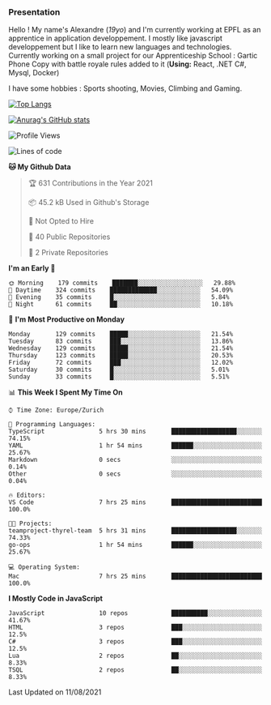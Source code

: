 ### Presentation



Hello ! My name's Alexandre (_19yo_) and I'm currently working at EPFL as an apprentice in application developpement. I mostly like javascript developpement but I like to learn new languages and technologies. Currently working on a small project for our Apprenticeship School : Gartic Phone Copy with battle royale rules added to it (**Using:** React, .NET C#, Mysql, Docker)

I have some hobbies : Sports shooting, Movies, Climbing and Gaming.

[![Top Langs](https://github-readme-stats.vercel.app/api/top-langs/?username=jaavlex&layout=compact&langs_count=8&theme=react)](https://github.com/anuraghazra/github-readme-stats)

[![Anurag's GitHub stats](https://github-readme-stats.vercel.app/api?username=jaavlex&theme=react&show_icons=true&count_private=true)](https://github.com/anuraghazra/github-readme-stats)

<!--START_SECTION:waka-->
![Profile Views](http://img.shields.io/badge/Profile%20Views-10-blue)

![Lines of code](https://img.shields.io/badge/From%20Hello%20World%20I%27ve%20Written-112532%20lines%20of%20code-blue)

**🐱 My Github Data** 

> 🏆 631 Contributions in the Year 2021
 > 
> 📦 45.2 kB Used in Github's Storage 
 > 
> 🚫 Not Opted to Hire
 > 
> 📜 40 Public Repositories 
 > 
> 🔑 2 Private Repositories  
 > 
**I'm an Early 🐤** 

```text
🌞 Morning    179 commits    ███████░░░░░░░░░░░░░░░░░░   29.88% 
🌆 Daytime    324 commits    █████████████░░░░░░░░░░░░   54.09% 
🌃 Evening    35 commits     █░░░░░░░░░░░░░░░░░░░░░░░░   5.84% 
🌙 Night      61 commits     ██░░░░░░░░░░░░░░░░░░░░░░░   10.18%

```
📅 **I'm Most Productive on Monday** 

```text
Monday       129 commits    █████░░░░░░░░░░░░░░░░░░░░   21.54% 
Tuesday      83 commits     ███░░░░░░░░░░░░░░░░░░░░░░   13.86% 
Wednesday    129 commits    █████░░░░░░░░░░░░░░░░░░░░   21.54% 
Thursday     123 commits    █████░░░░░░░░░░░░░░░░░░░░   20.53% 
Friday       72 commits     ███░░░░░░░░░░░░░░░░░░░░░░   12.02% 
Saturday     30 commits     █░░░░░░░░░░░░░░░░░░░░░░░░   5.01% 
Sunday       33 commits     █░░░░░░░░░░░░░░░░░░░░░░░░   5.51%

```


📊 **This Week I Spent My Time On** 

```text
⌚︎ Time Zone: Europe/Zurich

💬 Programming Languages: 
TypeScript               5 hrs 30 mins       ██████████████████░░░░░░░   74.15% 
YAML                     1 hr 54 mins        ██████░░░░░░░░░░░░░░░░░░░   25.67% 
Markdown                 0 secs              ░░░░░░░░░░░░░░░░░░░░░░░░░   0.14% 
Other                    0 secs              ░░░░░░░░░░░░░░░░░░░░░░░░░   0.04%

🔥 Editors: 
VS Code                  7 hrs 25 mins       █████████████████████████   100.0%

🐱‍💻 Projects: 
teamproject-thyrel-team  5 hrs 31 mins       ██████████████████░░░░░░░   74.33% 
go-ops                   1 hr 54 mins        ██████░░░░░░░░░░░░░░░░░░░   25.67%

💻 Operating System: 
Mac                      7 hrs 25 mins       █████████████████████████   100.0%

```

**I Mostly Code in JavaScript** 

```text
JavaScript               10 repos            ██████████░░░░░░░░░░░░░░░   41.67% 
HTML                     3 repos             ███░░░░░░░░░░░░░░░░░░░░░░   12.5% 
C#                       3 repos             ███░░░░░░░░░░░░░░░░░░░░░░   12.5% 
Lua                      2 repos             ██░░░░░░░░░░░░░░░░░░░░░░░   8.33% 
TSQL                     2 repos             ██░░░░░░░░░░░░░░░░░░░░░░░   8.33%

```



 Last Updated on 11/08/2021
<!--END_SECTION:waka-->

